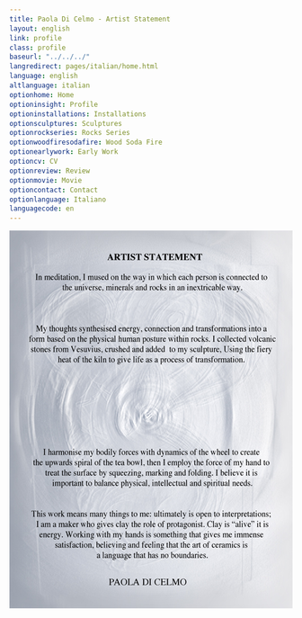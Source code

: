 ```yaml
---
title: Paola Di Celmo - Artist Statement
layout: english
link: profile
class: profile
baseurl: "../../../"
langredirect: pages/italian/home.html
language: english
altlanguage: italian
optionhome: Home
optioninsight: Profile
optioninstallations: Installations
optionsculptures: Sculptures
optionrockseries: Rocks Series
optionwoodfiresodafire: Wood Soda Fire
optionearlywork: Early Work
optioncv: CV
optionreview: Review
optionmovie: Movie
optioncontact: Contact
optionlanguage: Italiano
languagecode: en
---
```


![](../../images/20110321-d7pup56p3de5sqcg99awtpcrym.jpg)
